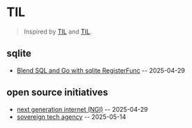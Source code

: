 # TIL

> Inspired by [TIL](https://github.com/jbranchaud/til) and [TIL](https://github.com/simonw/til/).

## sqlite

* [Blend SQL and Go with sqlite RegisterFunc](sqlite/go-register-func.md) -- 2025-04-29

## open source initiatives

* [next generation internet (NGI)](initiatives/ngi.md) -- 2025-04-29
* [sovereign tech agency](initiatives/sovereign-tech-agency.md) -- 2025-05-14
